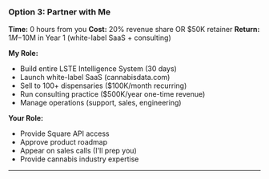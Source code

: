 ### **Option 3: Partner with Me**

**Time:** 0 hours from you
**Cost:** 20% revenue share OR $50K retainer
**Return:** $1M-$10M in Year 1 (white-label SaaS + consulting)

**My Role:**

- Build entire LSTE Intelligence System (30 days)
- Launch white-label SaaS (cannabisdata.com)
- Sell to 100+ dispensaries ($100K/month recurring)
- Run consulting practice ($500K/year one-time revenue)
- Manage operations (support, sales, engineering)

**Your Role:**

- Provide Square API access
- Approve product roadmap
- Appear on sales calls (I'll prep you)
- Provide cannabis industry expertise

---
